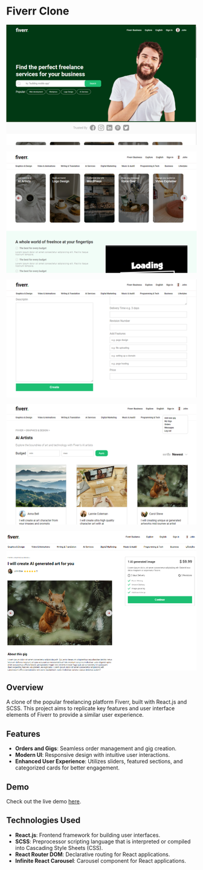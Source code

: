 # Fiverr Clone

![Project Preview](/public/1.png)

![Project Preview](/public/2.png)

![Project Preview](/public/3.png)

![Project Preview](/public/4.png)

![Project Preview](/public/5.png)

## Overview

A clone of the popular freelancing platform Fiverr, built with React.js and SCSS. This project aims to replicate key features and user interface elements of Fiverr to provide a similar user experience.

## Features


- **Orders and Gigs**: Seamless order management and gig creation.
- **Modern UI**: Responsive design with intuitive user interactions.
- **Enhanced User Experience**: Utilizes sliders, featured sections, and categorized cards for better engagement.

## Demo

Check out the live demo [here](link-to-live-demo).

## Technologies Used

- **React.js**: Frontend framework for building user interfaces.
- **SCSS**: Preprocessor scripting language that is interpreted or compiled into Cascading Style Sheets (CSS).
- **React Router DOM**: Declarative routing for React applications.
- **Infinite React Carousel**: Carousel component for React applications.

